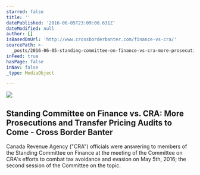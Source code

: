 ```yaml
---
starred: false
title: ''
datePublished: '2016-06-05T23:09:00.631Z'
dateModified: null
author: []
isBasedOnUrl: 'http://www.crossborderbanter.com/finance-vs-cra/'
sourcePath: >-
  _posts/2016-06-05-standing-committee-on-finance-vs-cra-more-prosecutions-and.md
inFeed: true
hasPage: false
inNav: false
_type: MediaObject

---
```

<article style=""><img src="https://s3-us-west-2.amazonaws.com/the-grid-img/p/d83d69149bdecee4d63ffadddd40468f41fe441c.jpg" /><h1>Standing Committee on Finance vs. CRA: More Prosecutions and Transfer Pricing Audits to Come - Cross Border Banter</h1><p>Canada Revenue Agency ("CRA") officials were answering to members of the Standing Committee on Finance at the meeting of the Committee on CRA's efforts to combat tax avoidance and evasion on May 5th, 2016; the second session of the Committee on the topic.</p></article>